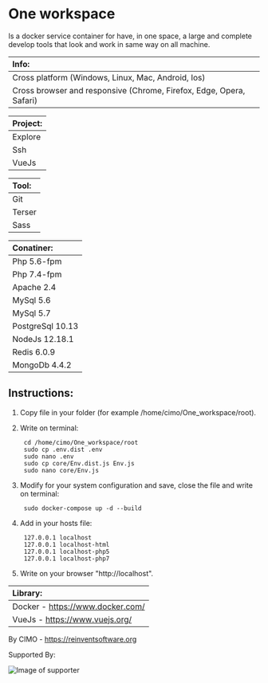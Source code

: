 One workspace
==============

Is a docker service container for have, in one space, a large and complete develop tools that look and work in same way on all machine.

| Info: |
|:---|
| Cross platform (Windows, Linux, Mac, Android, Ios) |
| Cross browser and responsive (Chrome, Firefox, Edge, Opera, Safari) |

| Project: |
|:---|
| Explore |
| Ssh |
| VueJs |

| Tool: |
|:---|
| Git |
| Terser |
| Sass |

| Conatiner: |
|:---|
| Php 5.6-fpm |
| Php 7.4-fpm |
| Apache 2.4 |
| MySql 5.6 |
| MySql 5.7 |
| PostgreSql 10.13 |
| NodeJs 12.18.1 |
| Redis 6.0.9 |
| MongoDb 4.4.2 |

## Instructions:
1) Copy file in your folder (for example /home/cimo/One_workspace/root).

2) Write on terminal:

        cd /home/cimo/One_workspace/root
        sudo cp .env.dist .env
        sudo nano .env
        sudo cp core/Env.dist.js Env.js
        sudo nano core/Env.js

3) Modify for your system configuration and save, close the file and write on terminal:

        sudo docker-compose up -d --build

4) Add in your hosts file:

        127.0.0.1 localhost
        127.0.0.1 localhost-html
        127.0.0.1 localhost-php5
        127.0.0.1 localhost-php7

5) Write on your browser "http://localhost".

| Library: |
|:---|
| Docker - https://www.docker.com/ |
| VueJs - https://www.vuejs.org/ |

By CIMO - https://reinventsoftware.org

Supported By:

![Image of supporter](https://avatars0.githubusercontent.com/u/878437?s=200&v=4)
